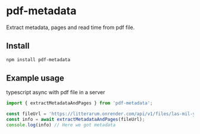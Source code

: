 # pdf-metadata

Extract metadata, pages and read time from pdf file.

## Install

```bash
npm install pdf-metadata
```

## Example usage

typescript async with pdf file in a server

```typescript
import { extractMetadataAndPages } from 'pdf-metadata';

const fileUrl = 'https://litterarum.onrender.com/api/v1/files/las-mil-y-una-noches.pdf'
const info = await extractMetadataAndPages(fileUrl);
console.log(info) // Here we got metadata
```

